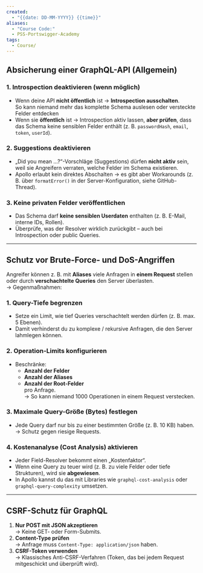 ```yaml
---
created:
  - "{{date: DD-MM-YYYY}} {{time}}"
aliases:
  - "Course Code:"
  - PSS-Portswigger-Academy
tags:
  - Course/
---
```


## **Absicherung einer GraphQL-API (Allgemein)**

### 1. **Introspection deaktivieren (wenn möglich)**

- Wenn deine API **nicht öffentlich** ist → **Introspection ausschalten**.  
    So kann niemand mehr das komplette Schema auslesen oder versteckte Felder entdecken
- Wenn sie **öffentlich** ist → Introspection aktiv lassen, **aber prüfen**, dass das Schema keine sensiblen Felder enthält (z. B. `passwordHash`, `email`, `token`, `userId`).
    

### 2. **Suggestions deaktivieren**

- „Did you mean …?“-Vorschläge (Suggestions) dürfen **nicht aktiv** sein, weil sie Angreifern verraten, welche Felder im Schema existieren.
- Apollo erlaubt kein direktes Abschalten → es gibt aber Workarounds (z. B. über `formatError()` in der Server-Konfiguration, siehe GitHub-Thread).
    
### 3. **Keine privaten Felder veröffentlichen**

- Das Schema darf **keine sensiblen Userdaten** enthalten (z. B. E-Mail, interne IDs, Rollen).
- Überprüfe, was der Resolver wirklich zurückgibt – auch bei Introspection oder public Queries.
    

---

## **Schutz vor Brute-Force- und DoS-Angriffen**

Angreifer können z. B. mit **Aliases** viele Anfragen in **einem Request** stellen oder durch **verschachtelte Queries** den Server überlasten.  
→ Gegenmaßnahmen:
###  1. **Query-Tiefe begrenzen**

- Setze ein Limit, wie tief Queries verschachtelt werden dürfen (z. B. max. 5 Ebenen).
- Damit verhinderst du zu komplexe / rekursive Anfragen, die den Server lahmlegen können.

### 2. **Operation-Limits konfigurieren**

- Beschränke:
    - **Anzahl der Felder**
    - **Anzahl der Aliases**
    - **Anzahl der Root-Felder**  
        pro Anfrage.  
        → So kann niemand 1000 Operationen in einem Request verstecken.
        
### 3. **Maximale Query-Größe (Bytes) festlegen**

- Jede Query darf nur bis zu einer bestimmten Größe (z. B. 10 KB) haben.  
    → Schutz gegen riesige Requests.
    
### 4. **Kostenanalyse (Cost Analysis) aktivieren**

- Jeder Field-Resolver bekommt einen „Kostenfaktor“.
- Wenn eine Query zu teuer wird (z. B. zu viele Felder oder tiefe Strukturen), wird sie **abgewiesen**.
- In Apollo kannst du das mit Libraries wie `graphql-cost-analysis` oder `graphql-query-complexity` umsetzen.
    

---

## **CSRF-Schutz für GraphQL**

1. **Nur POST mit JSON akzeptieren**  
    → Keine GET- oder Form-Submits.
2. **Content-Type prüfen**  
    → Anfrage muss `Content-Type: application/json` haben.
3. **CSRF-Token verwenden**  
    → Klassisches Anti-CSRF-Verfahren (Token, das bei jedem Request mitgeschickt und überprüft wird).